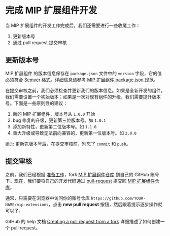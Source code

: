 完成 MIP 扩展组件开发
==============

当 MIP 扩展组件的开发工作完成后，我们还需要进行一些收尾工作：

1. 更新版本号
2. 通过 pull request 提交审核


更新版本号
------

MIP 扩展组件 的版本信息保存在 `package.json` 文件中的 `version` 字段，它的值必须符合 [Semver](http://semver.org/) 格式。详细信息请参考 [MIP 扩展组件 package.json 规范](./spec-package-json.md)。


在提交审核之前，我们必须检查并更新我们的版本信息。如果是全新开发的组件，我们需要设置一个初始版本；如果是一次对现有组件的升级，我们需要提升版本号。下面是一些原则性的建议：

1. 新的 MIP 扩展组件，版本号从 `1.0.0` 开始
2. bug 修复的升级，更新第三位版本号。如 `1.0.1`
3. 添加新特性，更新第二位版本号。如 `1.1.0`
4. 重大升级或导致无法前向兼容的，更新第一位版本号。如 `2.0.0`

`提示`: 更新完版本号后，在提交审核前，别忘了 `commit` 和 `push`。


提交审核
-----

之前，我们已经根据 [准备工作](./prepare.md)，fork [MIP 扩展组件仓库](https://github.com/mipengine/mip-extensions) 到自己的 GitHub 账号下。现在，我们要将自己的开发代码通过 [pull-request](https://help.github.com/articles/about-pull-requests/) 提交回 [MIP 扩展组件仓库](https://github.com/mipengine/mip-extensions)。

通常，只需要在浏览器中访问你的账号仓库 `https://github.com/YOUR-NAME/mip-extensions`，点击 **new pull request** 按钮，然后跟着提示逐步操作就可以了。

GitHub 的 help 文档 [Creating a pull request from a fork](https://help.github.com/articles/creating-a-pull-request-from-a-fork/) 详细描述了如何创建一个 pull request。
